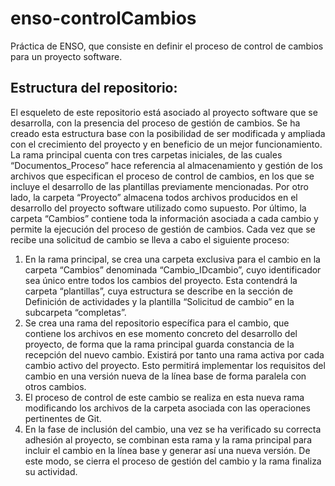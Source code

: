 # enso-controlCambios

Práctica de ENSO, que consiste en definir el proceso de control de cambios para un proyecto software.

## Estructura del repositorio:

El esqueleto de este repositorio está asociado al proyecto software que se desarrolla, con la presencia del proceso de gestión de cambios. Se ha creado esta estructura base con la posibilidad de ser modificada y ampliada con el crecimiento del proyecto y en beneficio de un mejor funcionamiento. La rama principal cuenta con tres carpetas iniciales, de las cuales “Documentos_Proceso” hace referencia al almacenamiento y gestión de los archivos que especifican el proceso de control de cambios, en los que se incluye el desarrollo de las plantillas previamente mencionadas. Por otro lado, la carpeta “Proyecto” almacena todos archivos producidos en el desarrollo del proyecto software utilizado como supuesto. Por último, la carpeta “Cambios” contiene toda la información asociada a cada cambio y permite la ejecución del proceso de gestión de cambios. Cada vez que se recibe una solicitud de cambio se lleva a cabo el siguiente proceso:

1.	En la rama principal, se crea una carpeta exclusiva para el cambio en la carpeta “Cambios” denominada “Cambio_IDcambio”, cuyo identificador sea único entre todos los cambios del proyecto. Esta contendrá la carpeta “plantillas”, cuya estructura se describe en la sección de Definición de actividades y la plantilla “Solicitud de cambio” en la subcarpeta “completas”.
2.	Se crea una rama del repositorio específica para el cambio, que contiene los archivos en ese momento concreto del desarrollo del proyecto, de forma que la rama principal guarda constancia de la recepción del nuevo cambio. Existirá por tanto una rama activa por cada cambio activo del proyecto. Esto permitirá implementar los requisitos del cambio en una versión nueva de la línea base de forma paralela con otros cambios.
3.	El proceso de control de este cambio se realiza en esta nueva rama modificando los archivos de la carpeta asociada con las operaciones pertinentes de Git.
4.	En la fase de inclusión del cambio, una vez se ha verificado su correcta adhesión al proyecto, se combinan esta rama y la rama principal para incluir el cambio en la línea base y generar así una nueva versión. De este modo, se cierra el proceso de gestión del cambio y la rama finaliza su actividad.


